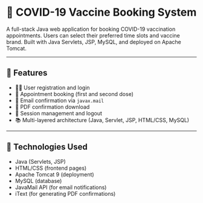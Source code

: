 # 💉 COVID-19 Vaccine Booking System

A full-stack Java web application for booking COVID-19 vaccination appointments. Users can select their preferred time slots and vaccine brand. Built with Java Servlets, JSP, MySQL, and deployed on Apache Tomcat.

---

## 🌟 Features

- 🧑‍💻 User registration and login
- 📅 Appointment booking (first and second dose)
- 💌 Email confirmation via `javax.mail`
- 🧾 PDF confirmation download
- 🔐 Session management and logout
- 📚 Multi-layered architecture (Java, Servlet, JSP, HTML/CSS, MySQL)

---

## 🧰 Technologies Used

- Java (Servlets, JSP)
- HTML/CSS (frontend pages)
- Apache Tomcat 9 (deployment)
- MySQL (database)
- JavaMail API (for email notifications)
- iText (for generating PDF confirmations)
